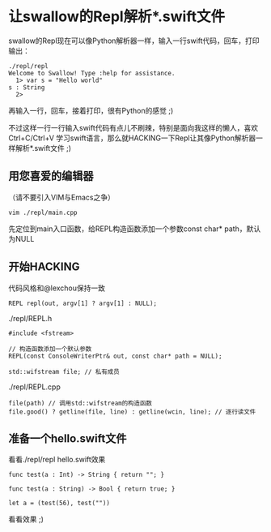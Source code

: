 让swallow的Repl解析*.swift文件 
===============================

swallow的Repl现在可以像Python解析器一样，输入一行swift代码，回车，打印输出：

```
./repl/repl 
Welcome to Swallow! Type :help for assistance.
  1> var s = "Hello world"
s : String
  2> 
```

再输入一行，回车，接着打印，很有Python的感觉 ;)

不过这样一行一行输入swift代码有点儿不刷辣，特别是面向我这样的懒人，喜欢Ctrl+C/Ctrl+V
学习swift语言，那么就HACKING一下Repl让其像Python解析器一样解析*.swift文件 ;)


## 用您喜爱的编辑器

（请不要引入VIM与Emacs之争）

```
vim ./repl/main.cpp
```

先定位到main入口函数，给REPL构造函数添加一个参数const char* path，默认为NULL

## 开始HACKING

代码风格和@lexchou保持一致

```
REPL repl(out, argv[1] ? argv[1] : NULL);
```

./repl/REPL.h

```
#include <fstream>

// 构造函数添加一个默认参数
REPL(const ConsoleWriterPtr& out, const char* path = NULL);

std::wifstream file; // 私有成员
```

./repl/REPL.cpp

```
file(path) // 调用std::wifstream的构造函数
file.good() ? getline(file, line) : getline(wcin, line); // 逐行读文件
```

## 准备一个hello.swift文件 

看看./repl/repl hello.swift效果

```
func test(a : Int) -> String { return ""; }                                        
                                                                                   
func test(a : String) -> Bool { return true; }                                     
                                                                                   
let a = (test(56), test(""))
```

看看效果 ;)

